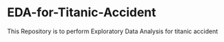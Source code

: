 # EDA-for-Titanic-Accident
This Repository is to perform Exploratory Data Analysis for titanic accident 
